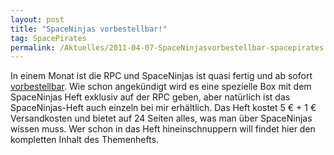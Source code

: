 ```yaml
---
layout: post
title: "SpaceNinjas vorbestellbar!"
tag: SpacePirates
permalink: /Aktuelles/2011-04-07-SpaceNinjasvorbestellbar-spacepirates
---
```


In einem Monat ist die RPC und SpaceNinjas ist quasi fertig und ab sofort [vorbestellbar](https://spacepirates.jcgames.de/Publikationen/). Wie schon angekündigt wird es eine spezielle Box mit dem SpaceNinjas Heft exklusiv auf der RPC geben, aber natürlich ist das SpaceNinjas-Heft auch einzeln bei mir erhältlich. Das Heft kostet 5 &euro; + 1 &euro; Versandkosten und bietet auf 24 Seiten alles, was man über SpaceNinjas wissen muss. Wer schon in das Heft hineinschnuppern will findet hier den kompletten Inhalt des Themenhefts.


